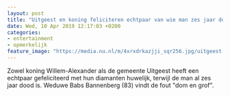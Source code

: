 ```yaml
---
layout: post
title: "Uitgeest en koning feliciteren echtpaar van wie man zes jaar dood is"
date: Wed, 10 Apr 2019 12:17:03 +0200
categories: 
- entertainment 
- opmerkelijk 
feature_image: "https://media.nu.nl/m/4xrxdrkazjji_sqr256.jpg/uitgeest-en-koning-feliciteren-echtpaar-van-wie-man-zes-jaar-dood-is.jpg"
---
```


Zowel koning Willem-Alexander als de gemeente Uitgeest heeft een echtpaar gefeliciteerd met hun diamanten huwelijk, terwijl de man al zes jaar dood is. Weduwe Babs Bannenberg (83) vindt de fout "dom en grof".
